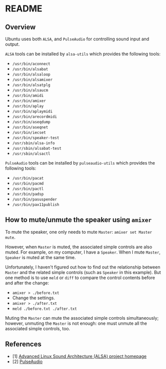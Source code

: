 # README

## Overview

Ubuntu uses both `ALSA`, and `PulseAudio` for controlling sound input and output.

`ALSA` tools can be installed by `alsa-utils` which provides the following tools:

- `/usr/bin/aconnect`
- `/usr/bin/alsabat`
- `/usr/bin/alsaloop`
- `/usr/bin/alsamixer`
- `/usr/bin/alsatplg`
- `/usr/bin/alsaucm`
- `/usr/bin/amidi`
- `/usr/bin/amixer`
- `/usr/bin/aplay`
- `/usr/bin/aplaymidi`
- `/usr/bin/arecordmidi`
- `/usr/bin/aseqdump`
- `/usr/bin/aseqnet`
- `/usr/bin/iecset`
- `/usr/bin/speaker-test`
- `/usr/sbin/alsa-info`
- `/usr/sbin/alsabat-test`
- `/usr/sbin/alsactl`

`PulseAudio` tools can be installed by `pulseaudio-utils` which provides the following tools:

- `/usr/bin/pacat`
- `/usr/bin/pacmd`
- `/usr/bin/pactl`
- `/usr/bin/padsp`
- `/usr/bin/pasuspender`
- `/usr/bin/pax11publish`

## How to mute/unmute the speaker using `amixer`

To mute the speaker, one only needs to mute `Master`: `amixer set Master mute`.

However, when `Master` is muted, the associated simple controls are also muted. For example, on my computer, I have a `Speaker`. When I mute `Master`, `Speaker` is muted at the same time.

Unfortunately, I haven't figured out how to find out the relationship between `Master` and the related simple controls (such as `Speaker` in this example). But one method is to use `meld` or `diff` to compare the control contents before and after the change:

- `amixer > ./before.txt`
- Change the settings.
- `amixer > ./after.txt`
- `meld ./before.txt ./after.txt`

Muting the `Master` can mute the associated simple controls simultaneously; however, unmuting the `Master` is not enough: one must unmute all the associated simple controls, too.

## References

- [1] [Advanced Linux Sound Architecture (ALSA) project homepage](https://www.alsa-project.org/main/index.php/Main_Page)
- [2] [PulseAudio](https://www.freedesktop.org/wiki/Software/PulseAudio/)
